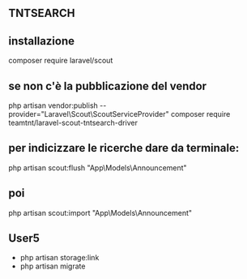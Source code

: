 ## TNTSEARCH
## installazione
composer require laravel/scout
## se non c'è la pubblicazione del vendor
php artisan vendor:publish --provider="Laravel\Scout\ScoutServiceProvider"
composer require teamtnt/laravel-scout-tntsearch-driver
## per indicizzare le ricerche dare da terminale:
php artisan scout:flush "App\Models\Announcement"
## poi
php artisan scout:import "App\Models\Announcement"

## User5
- php artisan storage:link
- php artisan migrate
